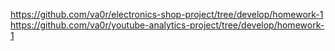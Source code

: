 https://github.com/va0r/electronics-shop-project/tree/develop/homework-1
https://github.com/va0r/youtube-analytics-project/tree/develop/homework-1
